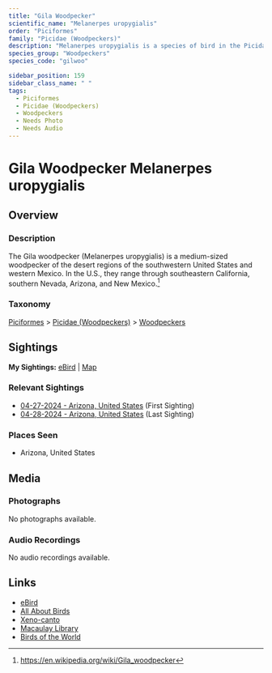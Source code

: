```yaml
---
title: "Gila Woodpecker"
scientific_name: "Melanerpes uropygialis"
order: "Piciformes"
family: "Picidae (Woodpeckers)"
description: "Melanerpes uropygialis is a species of bird in the Picidae (Woodpeckers) family. It has been observed 6 times."
species_group: "Woodpeckers"
species_code: "gilwoo"

sidebar_position: 159
sidebar_class_name: " "
tags: 
  - Piciformes
  - Picidae (Woodpeckers)
  - Woodpeckers
  - Needs Photo
  - Needs Audio
---
```


# Gila Woodpecker <span className='sci_name'>Melanerpes uropygialis</span>

## Overview

### Description
The Gila woodpecker (Melanerpes uropygialis) is a medium-sized woodpecker of the desert regions of the southwestern United States and western Mexico. In the U.S., they range through southeastern California, southern Nevada, Arizona, and New Mexico.[^1]

[^1]: https://en.wikipedia.org/wiki/Gila_woodpecker

### Taxonomy
[Piciformes](/tags/piciformes) > [Picidae (Woodpeckers)](/tags/picidae-woodpeckers) > [Woodpeckers](/tags/woodpeckers)


## Sightings

**My Sightings:** [eBird](https://ebird.org/lifelist?r=world&time=life&spp=gilwoo) | [Map](/map?species_code=gilwoo)

### Relevant Sightings

* [04-27-2024 - Arizona, United States](https://ebird.org/checklist/S170587133) (First Sighting)
* [04-28-2024 - Arizona, United States](https://ebird.org/checklist/S170857525) (Last Sighting)

### Places Seen

* Arizona, United States



## Media
### Photographs
No photographs available.

### Audio Recordings
No audio recordings available.

## Links
* [eBird](https://ebird.org/species/gilwoo) 
* [All About Birds](https://www.allaboutbirds.org/guide/gilwoo) 
* [Xeno-canto](https://www.xeno-canto.org/species/melanerpes-uropygialis) 
* [Macaulay Library](https://search.macaulaylibrary.org/catalog?taxonCode=gilwoo&sort=rating_rank_desc)
* [Birds of the World](https://birdsoftheworld.org/bow/species/gilwoo)
